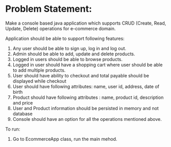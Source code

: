 # Problem Statement:
Make a console based java application which supports
CRUD (Create, Read, Update, Delete) operations for e-commerce domain.
 
Application should be able to support following features:
 
1. Any user should be able to sign up, log in and log out.
2. Admin should be able to add, update and delete products.
3. Logged in users should be able to browse products.
4. Logged in user should have a shopping cart where user should be able to
add multiple products.
5. User should have ability to checkout and total payable should be displayed
while checkout
6. User should have following attributes: name, user id, address, date of birth
7. Product should have following attributes : name, product id, description
and price
8. User and Product information should be persisted in memory and not
database
9. Console should have an option for all the operations mentioned above. 

To run:
1. Go to EcommerceApp class, run the main mehod.
